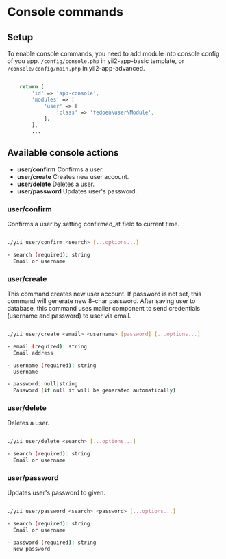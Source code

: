 # Console commands

## Setup
To enable console commands, you need to add module into console config of you app.
`/config/console.php` in yii2-app-basic template, or `/console/config/main.php` in yii2-app-advanced.

```php

    return [
        'id' => 'app-console',
        'modules' => [
            'user' => [
                'class' => 'fedoen\user\Module',
            ],
        ],
        ...

```

## Available console actions

- **user/confirm** Confirms a user.
- **user/create** Creates new user account.
- **user/delete** Deletes a user.
- **user/password** Updates user's password.

### user/confirm
Confirms a user by setting confirmed_at field to current time.

```sh

./yii user/confirm <search> [...options...]

- search (required): string
  Email or username

```

### user/create
This command creates new user account. If password is not set, this command will generate new 8-char password.
After saving user to database, this command uses mailer component to send credentials (username and password) to
user via email.


```sh

./yii user/create <email> <username> [password] [...options...]

- email (required): string
  Email address

- username (required): string
  Username

- password: null|string
  Password (if null it will be generated automatically)

```

### user/delete
Deletes a user.

```sh

./yii user/delete <search> [...options...]

- search (required): string
  Email or username

```

### user/password
Updates user's password to given.

```sh

./yii user/password <search> <password> [...options...]

- search (required): string
  Email or username

- password (required): string
  New password


```

